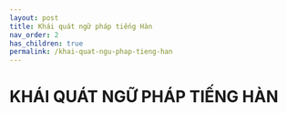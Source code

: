 ```yaml
---
layout: post
title: Khái quát ngữ pháp tiếng Hàn
nav_order: 2
has_children: true
permalink: /khai-quat-ngu-phap-tieng-han
---
```


# KHÁI QUÁT NGỮ PHÁP TIẾNG HÀN
